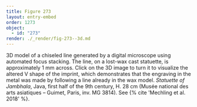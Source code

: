 ```yaml
---
title: Figure 273
layout: entry-embed
order: 1273
object:
  - id: "273"
render: ./_render/fig-273--3d.md
---
```


3D model of a chiseled line generated by a digital microscope using automated focus stacking. The line, on a lost-wax cast statuette, is approximately 1 mm across. Click on the 3D image to turn it to visualize the altered V shape of the imprint, which demonstrates that the engraving in the metal was made by following a line already in the wax model. *Statuette of Jambhala*, Java, first half of the 9th century, H. 28 cm (Musée national des arts asiatiques – Guimet, Paris, inv. MG 3814). See {% cite 'Mechling et al. 2018' %}.

